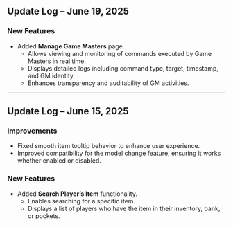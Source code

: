 ## Update Log – June 19, 2025

### New Features

* Added **Manage Game Masters** page.
  * Allows viewing and monitoring of commands executed by Game Masters in real time.
  * Displays detailed logs including command type, target, timestamp, and GM identity.
  * Enhances transparency and auditability of GM activities.

---

## Update Log – June 15, 2025

### Improvements

* Fixed smooth item tooltip behavior to enhance user experience.
* Improved compatibility for the model change feature, ensuring it works whether enabled or disabled.

### New Features

* Added **Search Player’s Item** functionality.
  * Enables searching for a specific item.
  * Displays a list of players who have the item in their inventory, bank, or pockets.
